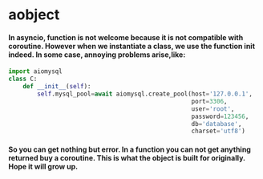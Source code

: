 # aobject
#### In asyncio, function is not welcome because it is not compatible with coroutine. However when we instantiate a class, we use the function __init__ indeed. In some case, annoying problems arise,like:

```Python
import aiomysql
class C:
    def __init__(self):
        self.mysql_pool=await aiomysql.create_pool(host='127.0.0.1', 
                                                   port=3306,
                                                   user='root',
                                                   password=123456,
                                                   db='database',
                                                   charset='utf8')
```

#### So you can get nothing but error. In a function you can not get anything returned buy a coroutine. This is what the object is built for originally. Hope it will grow up.
